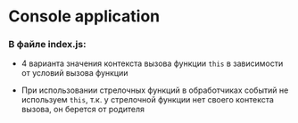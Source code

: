 # Console application

### В файле index.js:  

- 4 варианта значения контекста вызова функции `this` в зависимости от условий вызова функции  

- При использовании стрелочных функций в обработчиках событий не используем `this`, т.к. у стрелочной 
  функции нет своего контекста вызова, он берется от родителя
